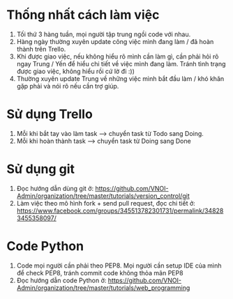 # Thống nhất cách làm việc
1. Tối thứ 3 hàng tuần, mọi người tập trung ngồi code với nhau.
2. Hàng ngày thường xuyên update công việc mình đang làm / đã hoàn thành trên Trello.
3. Khi được giao việc, nếu không hiểu rõ mình cần làm gì, cần phải hỏi rõ ngay Trung / Yến để hiểu chi tiết về việc mình đang làm. Tránh tình trạng được giao việc, không hiểu rồi cứ lờ đi :))
4. Thường xuyên update Trung về những việc mình bắt đầu làm / khó khăn gặp phải và nói rõ nếu cần trợ giúp.

# Sử dụng Trello
1. Mỗi khi bắt tay vào làm task --> chuyển task từ Todo sang Doing.
2. Mỗi khi hoàn thành task --> chuyển task từ Doing sang Done

# Sử dụng git
1. Đọc hướng dẫn dùng git ở: https://github.com/VNOI-Admin/organization/tree/master/tutorials/version_control/git
2. Làm việc theo mô hình fork + send pull request, đọc chi tiết ở: https://www.facebook.com/groups/345513782301731/permalink/348283455358097/

# Code Python
1. Code mọi người cần phải theo PEP8. Mọi người cần setup IDE của mình để check PEP8, tránh commit code không thỏa mãn PEP8
2. Đọc hướng dẫn code Python ở: https://github.com/VNOI-Admin/organization/tree/master/tutorials/web_programming
